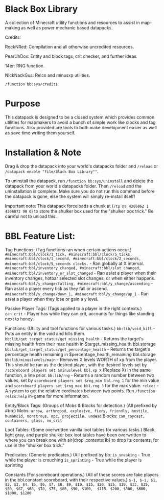 # Black Box Library
A collection of Minecraft utility functions and resources to assist in map-making as well as power mechanic based datapacks.

Credits:

RockNRed: Compilation and all otherwise uncredited resources.

PearUhDox: Entity and block tags, crit checker, and further ideas.

14er: RNG function.

NickNackGus: Relco and minusxp utilities.

`/function bb:sys/credits`

# Purpose

This datapack is designed to be a closed system which provides common utilities for mapmakers to avoid a bunch of simple work like clocks and tag functions. Also provided are tools to both make development easier as well as save time writing them yourself.

# Installation & Note

Drag & drop the datapack into your world's datapacks folder and `/reload` or `/datapack enable "file/Black Box Library""`.

To uninstall the datapack, run `/function bb:sys/uninstall` and delete the datapack from your world's datapacks folder.
Then `/reload` and the uninstallation is complete. Make sure you do not run this command before the datapack is gone, else the system will simply re-install itself!

Important note: This datapack forceloads a chunk at (`/tp @s 4206862 1 4206872 90 0`) to store the shulker box used for the "shulker box trick." Be careful not to unload this.

# BBL Feature List:

Tag Functions:
(Tag functions ran when certain actions occur.)
`#minecraft:bbl/clock/1_tick, #minecraft:bbl/clock/5_ticks, #minecraft:bbl/clock/1_second, #minecraft:bbl/clock/2_seconds, #minecraft:bbl/clock/5_seconds clocks.` - Ran globally at X interval.
`#minecraft:bbl/inventory_changed, #minecraft:bbl/slot_changed, #minecraft:bbl/inventory_or_slot_changed` - Ran as/at a player when their inventory changes, hotbar selected slot changes, or when either happens. 
`#minecraft:bbl/y_change/falling, #minecraft:bbl/y_change/ascending` - Ran as/at a player every tick as they fall or ascend.
`#minecraft:bbl/y_change/down_1, #minecraft:bbl/y_change/up_1` - Ran as/at a player when they lose or gain a y level.

Passive Player Tags:
(Tags applied to a player in the right contexts.)
`can_crit` - Player has while they can crit, accounts for things like standing next to honey.

Functions:
(Utility and tool functions for various tasks.)
`bb:lib/void_kill` - Puts an entity in the void and kills them.
`bb:lib/get_target_status/get_missing_health` - Returns the target's missing health from their max health in $target_missing_health bbl.storage
`bb:lib/get_target_status/get_percentage_health` - Returns the target's percentage health remaining in $percentage_health_remaining bbl.storage
`bb:lib/minuslevels/main` - Removes X levels WORTH of xp from the player. This should be ran as the desired player, with the desired levels set by `/scoreboard players set $minuslevel bbl.xp X` (Replace X) in the same function, a line prior.
`bb:lib/rng` - Returns a random number between two values, set by `scoreboard players set $rng_min bbl.rng 1` for the min value and `scoreboard players set $rng_max bbl.rng 3` for the max value.
`relco:` - A system to get the relative cordinates between two points. Run `/function relco:help` in-game for more information.

Entity/Block Tags:
(Groups of Mobs & Blocks for detection.)
(All prefixed by #bb:)
Mobs: `arrow, arthropod, explosive, fiery, friendly, hostile, humanoid, monstrous, npc, projectile, undead`
Blocks: `can_raycast, containers, glass, no_crit`

Loot Tables:
(Some overwritten vanilla loot tables for various tasks.)
Black, light gray, and purple shulker box loot tables have been overwritten to where you can break one with air{drop_contents:1b} to drop its contents, for use in the "shulker box trick."

Predicates:
(Generic predicates.)
(All prefixed by bb:
`is_sneaking` - True while the player is crouching
`is_sprinting` - True while the player is sprinting

Constants
(For scoreboard operations.)
(All of these scores are fake players in the bbl.constant scoreboard, with their respective values.)
`$-1, $-1, $1, $2, $3, $4, $5, $6, $7, $8, $9, $10, $15, $20, $25, $30, $33, $35, $50, $67, $68, $70, $75, $80, $90, $100,  $115, $200, $300, $600, $1000, $1200`